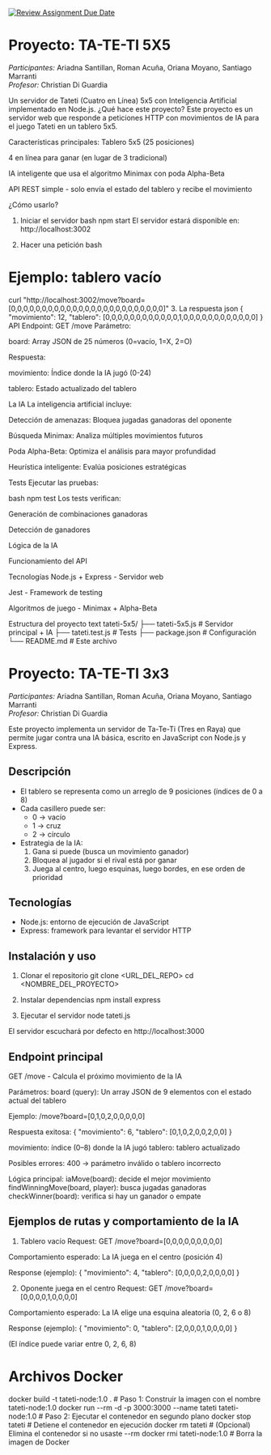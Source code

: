 [![Review Assignment Due Date](https://classroom.github.com/assets/deadline-readme-button-22041afd0340ce965d47ae6ef1cefeee28c7c493a6346c4f15d667ab976d596c.svg)](https://classroom.github.com/a/Uc_kVv2r)


# Proyecto: TA-TE-TI 5X5

*Participantes:* Ariadna Santillan, Roman Acuña, Oriana Moyano, Santiago Marranti  
*Profesor:* Christian Di Guardia  



Un servidor de Tateti (Cuatro en Línea) 5x5 con Inteligencia Artificial implementado en Node.js.
  ¿Qué hace este proyecto?
Este proyecto es un servidor web que responde a peticiones HTTP con movimientos de IA para el juego Tateti en un tablero 5x5.

Características principales:
Tablero 5x5 (25 posiciones)

4 en línea para ganar (en lugar de 3 tradicional)

IA inteligente que usa el algoritmo Minimax con poda Alpha-Beta

API REST simple - solo envía el estado del tablero y recibe el movimiento

 ¿Cómo usarlo?
1. Iniciar el servidor
bash
npm start
El servidor estará disponible en: http://localhost:3002

2. Hacer una petición
bash
# Ejemplo: tablero vacío
curl "http://localhost:3002/move?board=[0,0,0,0,0,0,0,0,0,0,0,0,0,0,0,0,0,0,0,0,0,0,0,0,0]"
3. La respuesta
json
{
  "movimiento": 12,
  "tablero": [0,0,0,0,0,0,0,0,0,0,0,0,1,0,0,0,0,0,0,0,0,0,0,0,0]
}
 API
Endpoint: GET /move
Parámetro:

board: Array JSON de 25 números (0=vacío, 1=X, 2=O)

Respuesta:

movimiento: Índice donde la IA jugó (0-24)

tablero: Estado actualizado del tablero

 La IA
La inteligencia artificial incluye:

Detección de amenazas: Bloquea jugadas ganadoras del oponente

Búsqueda Minimax: Analiza múltiples movimientos futuros

Poda Alpha-Beta: Optimiza el análisis para mayor profundidad

Heurística inteligente: Evalúa posiciones estratégicas

 Tests
Ejecutar las pruebas:

bash
npm test
Los tests verifican:

 Generación de combinaciones ganadoras

 Detección de ganadores

 Lógica de la IA

 Funcionamiento del API

 Tecnologías
Node.js + Express - Servidor web

Jest - Framework de testing

Algoritmos de juego - Minimax + Alpha-Beta

 Estructura del proyecto
text
tateti-5x5/
├── tateti-5x5.js     # Servidor principal + IA
├── tateti.test.js    # Tests
├── package.json      # Configuración
└── README.md         # Este archivo

# Proyecto: TA-TE-TI 3x3 

*Participantes:* Ariadna Santillan, Roman Acuña, Oriana Moyano, Santiago Marranti  
*Profesor:* Christian Di Guardia  

Este proyecto implementa un servidor de Ta-Te-Ti (Tres en Raya) que permite jugar contra una IA básica, escrito en JavaScript con Node.js y Express.

## Descripción
- El tablero se representa como un arreglo de 9 posiciones (índices de 0 a 8)
- Cada casillero puede ser:
  - 0 → vacío  
  - 1 → cruz 
  - 2 → círculo 
- Estrategia de la IA:
  1. Gana si puede (busca un movimiento ganador)  
  2. Bloquea al jugador si el rival está por ganar  
  3. Juega al centro, luego esquinas, luego bordes, en ese orden de prioridad

## Tecnologías
- Node.js: entorno de ejecución de JavaScript
- Express: framework para levantar el servidor HTTP

## Instalación y uso
1. Clonar el repositorio
   git clone <URL_DEL_REPO>
   cd <NOMBRE_DEL_PROYECTO>

2. Instalar dependencias
   npm install express 
 
3. Ejecutar el servidor
   node tateti.js

El servidor escuchará por defecto en http://localhost:3000

## Endpoint principal
GET /move - Calcula el próximo movimiento de la IA

Parámetros:
board (query): Un array JSON de 9 elementos con el estado actual del tablero

Ejemplo:
/move?board=[0,1,0,2,0,0,0,0,0]

Respuesta exitosa:
{
  "movimiento": 6,
  "tablero": [0,1,0,2,0,0,2,0,0]
}

movimiento: índice (0–8) donde la IA jugó
tablero: tablero actualizado

Posibles errores:
400 → parámetro inválido o tablero incorrecto 

Lógica principal:
iaMove(board): decide el mejor movimiento
findWinningMove(board, player): busca jugadas ganadoras
checkWinner(board): verifica si hay un ganador o empate

## Ejemplos de rutas y comportamiento de la IA

1. Tablero vacío
Request:
GET /move?board=[0,0,0,0,0,0,0,0,0]

Comportamiento esperado:
La IA juega en el centro (posición 4)

Response (ejemplo):
{
  "movimiento": 4,
  "tablero": [0,0,0,0,2,0,0,0,0]
}

2. Oponente juega en el centro
Request:
GET /move?board=[0,0,0,0,1,0,0,0,0]

Comportamiento esperado:
La IA elige una esquina aleatoria (0, 2, 6 o 8)

Response (ejemplo):
{
  "movimiento": 0,
  "tablero": [2,0,0,0,1,0,0,0,0]
}

(El índice puede variar entre 0, 2, 6, 8) 

# Archivos Docker 

docker build -t tateti-node:1.0 . # Paso 1: Construir la imagen con el nombre tateti-node:1.0
docker run --rm -d -p 3000:3000 --name tateti tateti-node:1.0  # Paso 2: Ejecutar el contenedor en segundo plano
docker stop tateti        # Detiene el contenedor en ejecución
docker rm tateti          # (Opcional) Elimina el contenedor si no usaste --rm
docker rmi tateti-node:1.0  # Borra la imagen de Docker
